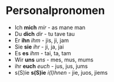 # Personalpronomen

-  Ich **mich** *mir* - as mane man
-  Du **dich** *dir* - tu tave tau
-  Er **ihn** *ihm* - jis, ji, jam
-  Sie **sie** *ihr* - ji, ja, jai
-  Es **es** *ihm* - tai, ta, tam
-  Wir **uns** *uns* - mes, mus, mums
-  ihr **euch** *euch* - jus, jus, jums
-  s(S)ie **s(S)ie** *i(I)hnen* - jie, juos, jiems

